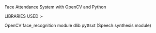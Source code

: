 Face Attendance System with OpenCV and Python

LIBRARIES USED :- 

OpenCV
face_recognition module
dlib
pyttsxt (Speech synthesis module)